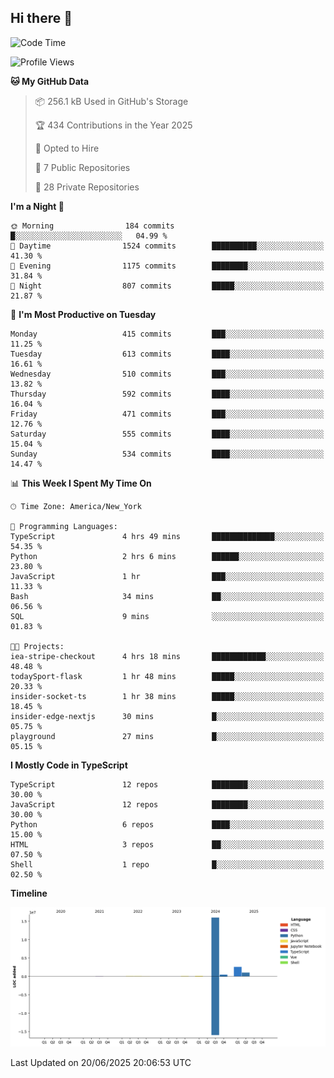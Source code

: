 ## Hi there 👋

<!--START_SECTION:waka-->
![Code Time](http://img.shields.io/badge/Code%20Time-348%20hrs%208%20mins-blue)

![Profile Views](http://img.shields.io/badge/Profile%20Views-0-blue)

**🐱 My GitHub Data** 

> 📦 256.1 kB Used in GitHub's Storage 
 > 
> 🏆 434 Contributions in the Year 2025
 > 
> 💼 Opted to Hire
 > 
> 📜 7 Public Repositories 
 > 
> 🔑 28 Private Repositories 
 > 
**I'm a Night 🦉** 

```text
🌞 Morning                184 commits         █░░░░░░░░░░░░░░░░░░░░░░░░   04.99 % 
🌆 Daytime                1524 commits        ██████████░░░░░░░░░░░░░░░   41.30 % 
🌃 Evening                1175 commits        ████████░░░░░░░░░░░░░░░░░   31.84 % 
🌙 Night                  807 commits         █████░░░░░░░░░░░░░░░░░░░░   21.87 % 
```
📅 **I'm Most Productive on Tuesday** 

```text
Monday                   415 commits         ███░░░░░░░░░░░░░░░░░░░░░░   11.25 % 
Tuesday                  613 commits         ████░░░░░░░░░░░░░░░░░░░░░   16.61 % 
Wednesday                510 commits         ███░░░░░░░░░░░░░░░░░░░░░░   13.82 % 
Thursday                 592 commits         ████░░░░░░░░░░░░░░░░░░░░░   16.04 % 
Friday                   471 commits         ███░░░░░░░░░░░░░░░░░░░░░░   12.76 % 
Saturday                 555 commits         ████░░░░░░░░░░░░░░░░░░░░░   15.04 % 
Sunday                   534 commits         ████░░░░░░░░░░░░░░░░░░░░░   14.47 % 
```


📊 **This Week I Spent My Time On** 

```text
🕑︎ Time Zone: America/New_York

💬 Programming Languages: 
TypeScript               4 hrs 49 mins       ██████████████░░░░░░░░░░░   54.35 % 
Python                   2 hrs 6 mins        ██████░░░░░░░░░░░░░░░░░░░   23.80 % 
JavaScript               1 hr                ███░░░░░░░░░░░░░░░░░░░░░░   11.33 % 
Bash                     34 mins             ██░░░░░░░░░░░░░░░░░░░░░░░   06.56 % 
SQL                      9 mins              ░░░░░░░░░░░░░░░░░░░░░░░░░   01.83 % 

🐱‍💻 Projects: 
iea-stripe-checkout      4 hrs 18 mins       ████████████░░░░░░░░░░░░░   48.48 % 
todaySport-flask         1 hr 48 mins        █████░░░░░░░░░░░░░░░░░░░░   20.33 % 
insider-socket-ts        1 hr 38 mins        █████░░░░░░░░░░░░░░░░░░░░   18.45 % 
insider-edge-nextjs      30 mins             █░░░░░░░░░░░░░░░░░░░░░░░░   05.75 % 
playground               27 mins             █░░░░░░░░░░░░░░░░░░░░░░░░   05.15 % 
```

**I Mostly Code in TypeScript** 

```text
TypeScript               12 repos            ████████░░░░░░░░░░░░░░░░░   30.00 % 
JavaScript               12 repos            ████████░░░░░░░░░░░░░░░░░   30.00 % 
Python                   6 repos             ████░░░░░░░░░░░░░░░░░░░░░   15.00 % 
HTML                     3 repos             ██░░░░░░░░░░░░░░░░░░░░░░░   07.50 % 
Shell                    1 repo              █░░░░░░░░░░░░░░░░░░░░░░░░   02.50 % 
```



**Timeline**

![Lines of Code chart](https://raw.githubusercontent.com/dikshithvishnu/dikshithvishnu/main/assets/bar_graph.png)


 Last Updated on 20/06/2025 20:06:53 UTC
<!--END_SECTION:waka-->
